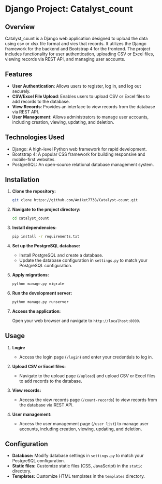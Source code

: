 # Django Project: Catalyst_count

## Overview

Catalyst_count is a Django web application designed to upload the data using csv or xlsx file format and vies that records. It utilizes the Django framework for the backend and Bootstrap 4 for the frontend. The project includes functionality for user authentication, uploading CSV or Excel files, viewing records via REST API, and managing user accounts.

## Features

- **User Authentication**: Allows users to register, log in, and log out securely.
- **CSV/Excel File Upload**: Enables users to upload CSV or Excel files to add records to the database.
- **View Records**: Provides an interface to view records from the database via REST API.
- **User Management**: Allows administrators to manage user accounts, including creation, viewing, updating, and deletion.

## Technologies Used

- Django: A high-level Python web framework for rapid development.
- Bootstrap 4: A popular CSS framework for building responsive and mobile-first websites.
- PostgreSQL: An open-source relational database management system.

## Installation

1. **Clone the repository:**

    ```bash
    git clone https://github.com/Aniket7738/Catalyst-count.git
    ```

2. **Navigate to the project directory:**

    ```bash
    cd catalyst_count
    ```

3. **Install dependencies:**

    ```bash
    pip install -r requirements.txt
    ```

4. **Set up the PostgreSQL database:**

    - Install PostgreSQL and create a database.
    - Update the database configuration in `settings.py` to match your PostgreSQL configuration.

5. **Apply migrations:**

    ```bash
    python manage.py migrate
    ```

6. **Run the development server:**

    ```bash
    python manage.py runserver
    ```

7. **Access the application:**

    Open your web browser and navigate to `http://localhost:8000`.

## Usage

1. **Login:**
   - Access the login page (`/login`) and enter your credentials to log in.

2. **Upload CSV or Excel files:**
   - Navigate to the upload page (`/upload`) and upload CSV or Excel files to add records to the database.

3. **View records:**
   - Access the view records page (`/count-records`) to view records from the database via REST API.

4. **User management:**
   - Access the user management page (`/user_list`) to manage user accounts, including creation, viewing, updating, and deletion.

## Configuration

- **Database:** Modify database settings in `settings.py` to match your PostgreSQL configuration.
- **Static files:** Customize static files (CSS, JavaScript) in the `static` directory.
- **Templates:** Customize HTML templates in the `templates` directory.
